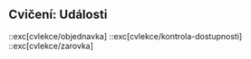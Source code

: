## Cvičení: Události

::exc[cvlekce/objednavka]
::exc[cvlekce/kontrola-dostupnosti]
::exc[cvlekce/zarovka]
